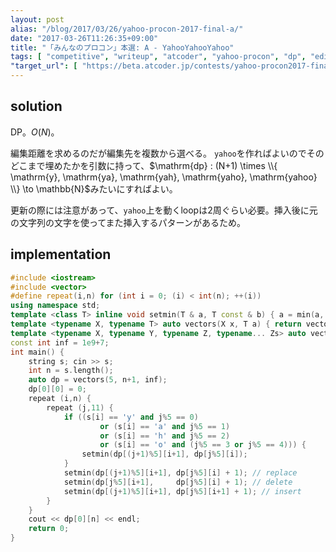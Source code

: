 ```yaml
---
layout: post
alias: "/blog/2017/03/26/yahoo-procon-2017-final-a/"
date: "2017-03-26T11:26:35+09:00"
title: "「みんなのプロコン」本選: A - YahooYahooYahoo"
tags: [ "competitive", "writeup", "atcoder", "yahoo-procon", "dp", "edit-distance" ]
"target_url": [ "https://beta.atcoder.jp/contests/yahoo-procon2017-final-open/tasks/yahoo_procon2017_final_a" ]
---
```


## solution

DP。$O(N)$。

編集距離を求めるのだが編集先を複数から選べる。
`yahoo`を作ればよいのでそのどこまで埋めたかを引数に持って、$\mathrm{dp} : (N+1) \times \\{ \mathrm{y}, \mathrm{ya}, \mathrm{yah}, \mathrm{yaho}, \mathrm{yahoo} \\} \to \mathbb{N}$みたいにすればよい。

更新の際には注意があって、`yahoo`上を動くloopは$2$周ぐらい必要。挿入後に元の文字列の文字を使ってまた挿入するパターンがあるため。

## implementation

``` c++
#include <iostream>
#include <vector>
#define repeat(i,n) for (int i = 0; (i) < int(n); ++(i))
using namespace std;
template <class T> inline void setmin(T & a, T const & b) { a = min(a, b); }
template <typename X, typename T> auto vectors(X x, T a) { return vector<T>(x, a); }
template <typename X, typename Y, typename Z, typename... Zs> auto vectors(X x, Y y, Z z, Zs... zs) { auto cont = vectors(y, z, zs...); return vector<decltype(cont)>(x, cont); }
const int inf = 1e9+7;
int main() {
    string s; cin >> s;
    int n = s.length();
    auto dp = vectors(5, n+1, inf);
    dp[0][0] = 0;
    repeat (i,n) {
        repeat (j,11) {
            if ((s[i] == 'y' and j%5 == 0)
                    or (s[i] == 'a' and j%5 == 1)
                    or (s[i] == 'h' and j%5 == 2)
                    or (s[i] == 'o' and (j%5 == 3 or j%5 == 4))) {
                setmin(dp[(j+1)%5][i+1], dp[j%5][i]);
            }
            setmin(dp[(j+1)%5][i+1], dp[j%5][i] + 1); // replace
            setmin(dp[j%5][i+1],     dp[j%5][i] + 1); // delete
            setmin(dp[(j+1)%5][i+1], dp[j%5][i+1] + 1); // insert
        }
    }
    cout << dp[0][n] << endl;
    return 0;
}
```
